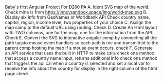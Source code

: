 Baby's first Angular Project 
For D280 PA
A. Ident SVG map of the world.   Check
        mine is from https://innovsandbox.space/img/world-map.svg
B. Display six info from GeoNames or Worldbank API   Check
    country name, capitol, region, income level, two properties of your choice
C. Assign the map comp to the default URL using routing.   Check
D. Create An Html layout with TWO columns, one for the map, one for the information from the API.   Check
E. Convert the SVG to interactive angular comp by connecting all the path tagsto mouse event handlers so each path is rec and transmitted to the parent comp hosting the map if a mouse event occurs.    check
F. Generate an API service that uses the built in HTTP to make calls    check
    one method that acceps a country name input, returns additional info  check
    one method that triggers the api cal when a country is selected and set a local var to receive the info about the country for display in the right column of the html page   check